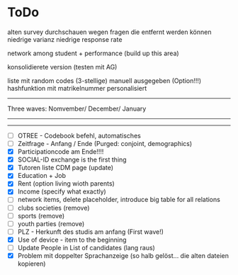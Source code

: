 # ToDo

alten survey durchschauen wegen fragen die entfernt werden können 
    niedrige varianz
    niedrige response rate 

network among student + performance (build up this area)

konsolidierete version (testen mit AG)

liste mit random codes (3-stellige) manuell ausgegeben (Option!!!)
    hashfunktion mit matrikelnummer 
    personalisiert 

***

Three waves: Nomvember/ December/ January 

***

***
- [ ] OTREE - Codebook befehl, automatisches 
- [ ] Zeitfrage - Anfang / Ende (Purged: conjoint, demographics)
- [x] Participationcode am Ende!!!!
- [x] SOCIAL-ID exchange is the first thing 
- [x] Tutoren liste CDM page (update)
- [x] Education + Job 
- [x] Rent (option living wioth parents)
- [x] Income (specify what exactly)
- [ ] network items, delete placeholder, introduce big table for all relations 
- [ ] clubs societies (remove)
- [ ] sports (remove)
- [ ] youth parties (remove)
- [ ] PLZ - Herkunft des studis am anfang (First wave!)
- [x] Use of device - item to the beginning 
- [ ] Update People in List of candidates (lang raus)
- [x] Problem mit doppelter Sprachanzeige (so halb gelöst... die alten dateien kopieren)